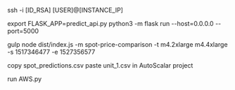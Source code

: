 ssh -i [ID_RSA] [USER]@[INSTANCE_IP]

export FLASK_APP=predict_api.py
python3 -m flask run --host=0.0.0.0 --port=5000

gulp
node dist/index.js -m spot-price-comparison -t m4.2xlarge m4.4xlarge -s 1517346477 -e 1527356577

copy spot_predictions.csv
paste unit_1.csv in AutoScalar project

run AWS.py
